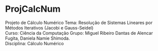 # ProjCalcNum
Projeto de Cálculo Numérico 
Tema: Resolução de Sistemas Lineares por Métodos Iterativos (Jacobi e Gauss-Seidel)  
Curso: Ciência da Computação 
Grupo: Miguel Ribeiro Dantas de Alencar Fugita, Daniela Namie Shimoda.  
Disciplina: Cálculo Numérico

